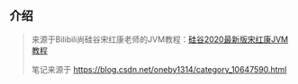 ## 介绍

> 来源于Bilibili尚硅谷宋红康老师的JVM教程：[硅谷2020最新版宋红康JVM教程](https://www.bilibili.com/video/BV1PJ411n7xZ)
>
> 笔记来源于 https://blog.csdn.net/oneby1314/category_10647590.html

